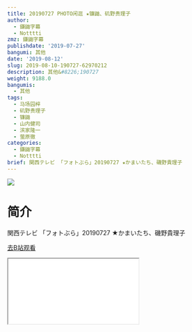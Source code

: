 ```yaml
---
title: 20190727 PHOTO闲逛 ★镰鼬、矶野贵理子
author:
  - 鎌鼬字幕
  - Notttti
zmz: 鎌鼬字幕
publishdate: '2019-07-27'
bangumi: 其他
date: '2019-08-12'
slug: 2019-08-10-190727-62970212
description: 其他&#8226;190727
weight: 9188.0
bangumis:
  - 其他
tags:
  - 马场园梓
  - 矶野贵理子
  - 镰鼬
  - 山内健司
  - 滨家隆一
  - 萤原徹
categories:
  - 鎌鼬字幕
  - Notttti
brief: 関西テレビ 「フォトぶら」20190727 ★かまいたち、磯野貴理子
---
```

![](https://raw.githubusercontent.com/tcgriffith/owaraisite/master/static/tmpimg/4020b6091cf2282fe3864e58318492f78d754df7.jpg.480.jpg)
# 简介  
関西テレビ
「フォトぶら」20190727 ★かまいたち、磯野貴理子  

[去B站观看](https://www.bilibili.com/video/av62970212/)
<div class ="resp-container"><iframe class="testiframe" src="//player.bilibili.com/player.html?aid=62970212"", scrolling="no", allowfullscreen="true" > </iframe></div> 
